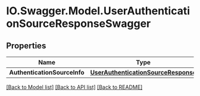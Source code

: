 # IO.Swagger.Model.UserAuthenticationSourceResponseSwagger
## Properties

Name | Type | Description | Notes
------------ | ------------- | ------------- | -------------
**AuthenticationSourceInfo** | [**UserAuthenticationSourceResponse**](UserAuthenticationSourceResponse.md) |  | [optional] 

[[Back to Model list]](../README.md#documentation-for-models) [[Back to API list]](../README.md#documentation-for-api-endpoints) [[Back to README]](../README.md)

